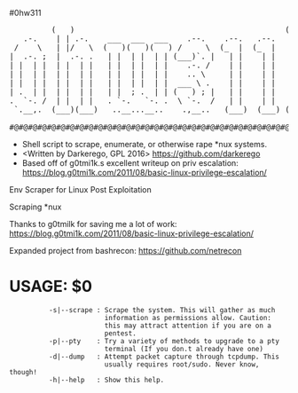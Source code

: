 #0hw311
<pre>
         (   )                                             (   ) 
   .-.    | | .-.    ___  ___  ___    .--.    .--.   .--.   | |  
 /    \   | |/   \  (   )(   )(   ) /     \  (_  |  (_  |   | |  
|  .-. ;  |  .-. .   | |  | |  | | (___)`. |   | |    | |   | |  
| |  | |  | |  | |   | |  | |  | |    .-. /    | |    | |   | |  
| |  | |  | |  | |   | |  | |  | |    .. \     | |    | |   | |  
| |  | |  | |  | |   | |  | |  | |  ___ \ .    | |    | |   | |  
| .  | |  | |  | |   | |  ; .  | | (   ) ; |   | |    | |   |_|  
.  `-. /  | |  | |   . `-.   `-. .  \ `-.  /   | |    | |   .-.  
 `.__,.  (___)(___)   ..__...__..    .,__..   (___)  (___) (   )  

#@#@#@#@#@#@#@#@#@#@#@#@#@#@#@#@#@#@#@#@#@#@#@#@#@#@#@#@#@#@#@#@#@#@#@#@ 
</pre>
* Shell script to scrape, enumerate, or otherwise rape *nux systems.
* <Written by Darkerego, GPL 2016> <https://github.com/darkerego>
* Based off of g0tmi1k.s excellent writeup on priv escalation:
   https://blog.g0tmi1k.com/2011/08/basic-linux-privilege-escalation/



Env Scraper for Linux Post Exploitation

Scraping *nux

Thanks to g0tmilk for saving me a lot of work:
https://blog.g0tmi1k.com/2011/08/basic-linux-privilege-escalation/

Expanded project from bashrecon:
https://github.com/netrecon

# USAGE: $0 <options>
              -s|--scrape : Scrape the system. This will gather as much 
                            information as permissions allow. Caution:
                            this may attract attention if you are on a 
                            pentest.
              -p|--pty    : Try a variety of methods to upgrade to a pty
                            terminal (If you don.t already have one) 
              -d|--dump   : Attempt packet capture through tcpdump. This
                            usually requires root/sudo. Never know, though!
              -h|--help   : Show this help.
